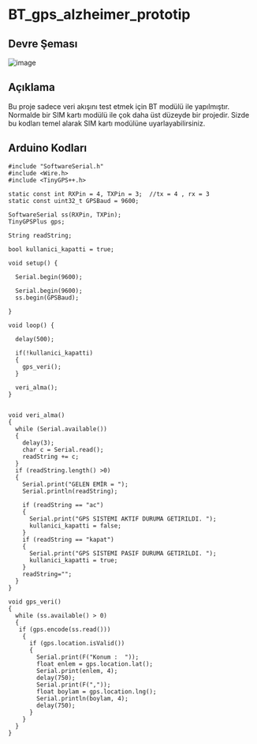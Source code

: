 # BT_gps_alzheimer_prototip

## Devre Şeması
![image](https://user-images.githubusercontent.com/53540561/117151707-025f6900-adc2-11eb-98b8-54299222523e.png)

## Açıklama
Bu proje sadece veri akışını test etmek için BT modülü ile yapılmıştır. Normalde bir SIM kartı modülü ile çok daha üst düzeyde bir projedir. Sizde bu kodları temel alarak SIM kartı modülüne uyarlayabilirsiniz.


## Arduino Kodları
```
#include "SoftwareSerial.h"
#include <Wire.h>
#include <TinyGPS++.h>

static const int RXPin = 4, TXPin = 3;  //tx = 4 , rx = 3
static const uint32_t GPSBaud = 9600;

SoftwareSerial ss(RXPin, TXPin);
TinyGPSPlus gps;

String readString;

bool kullanici_kapatti = true;

void setup() {
 
  Serial.begin(9600);     

  Serial.begin(9600);
  ss.begin(GPSBaud);
  
}

void loop() {

  delay(500);
  
  if(!kullanici_kapatti)
  {
    gps_veri();
  }
  
  veri_alma();
}


void veri_alma()
{
  while (Serial.available()) 
  {
    delay(3);  
    char c = Serial.read();
    readString += c; 
  }
  if (readString.length() >0) 
  {
    Serial.print("GELEN EMİR = ");
    Serial.println(readString);
    
    if (readString == "ac")     
    {
      Serial.print("GPS SISTEMI AKTIF DURUMA GETIRILDI. ");
      kullanici_kapatti = false;
    }
    if (readString == "kapat")     
    {
      Serial.print("GPS SISTEMI PASIF DURUMA GETIRILDI. ");
      kullanici_kapatti = true;
    }
    readString="";
  } 
}

void gps_veri()
{
  while (ss.available() > 0)
  {
   if (gps.encode(ss.read()))
    {
      if (gps.location.isValid())
      {
        Serial.print(F("Konum :  "));
        float enlem = gps.location.lat();
        Serial.print(enlem, 4);
        delay(750);
        Serial.print(F(","));
        float boylam = gps.location.lng();
        Serial.println(boylam, 4);
        delay(750);
      }
    } 
  }
}
```
